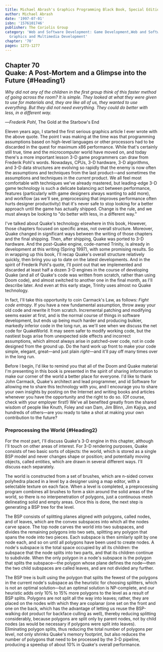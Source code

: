 ```yaml
---
title: Michael Abrash's Graphics Programming Black Book, Special Edition
author: Michael Abrash
date: '1997-07-01'
isbn: '1576101746'
publisher: The Coriolis Group
category: 'Web and Software Development: Game Development,Web and Software Development:
  Graphics and Multimedia Development'
chapter: '70'
pages: 1273-1277
---
```


Chapter 70\
 Quake: A Post-Mortem and a Glimpse into the Future {#Heading1}
---------------------------------------------------

*Why did not any of the children in the first group think of this faster
method of going across the room? It is simple. They looked at what they
were given to use for materials and, they are like all of us, they
wanted to use everything. But they did not need everything. They could
do better with less, in a different way.*

—*Frederik Pohl*, The Gold at the Starbow's End

Eleven years ago, I started the first serious graphics article I ever
wrote with the above quote. The point I was making at the time was that
programming assumptions based on high-level languages or other
processors had to be discarded in the quest for maximum x86 performance.
While that's certainly still true, time and the microcomputer world have
moved on, and today there's a more important lesson 3-D game programmers
can draw from Frederik Pohl's words. Nowadays, CPUs, 3-D hardware, 3-D
algorithms, and 3-D data structures are evolving so rapidly that the
enemy is now often the assumptions and techniques from the last
product—and sometimes the assumptions and techniques in the *current*
product. We all feel most comfortable with techniques we've already
mastered, but leading-edge 3-D game technology is such a delicate
balancing act between performance, features (particularly with game
designers always wanting to add more), and workflow (as we'll see,
preprocessing that improves performance often hurts designer
productivity) that it's never safe to stop looking for a better approach
until the game has actually shipped. Change is the rule, and we must
always be looking to "do better with less, in a different way."

I've talked about Quake's technology elsewhere in this book, However,
those chapters focused on specific areas, not overall structure.
Moreover, Quake changed in significant ways between the writing of those
chapters and the final shipping. Then, after shipping, Quake was ported
to 3-D hardware. And the post-Quake engine, code-named Trinity, is
already in development at this writing (Spring 1997), with some
promising results. So in wrapping up this book, I'll recap Quake's
overall structure relatively quickly, then bring you up to date on the
latest developments. And in the spirit of Frederik Pohl's quote, I'll
point out that we implemented and discarded at least half a dozen 3-D
engines in the course of developing Quake (and all of Quake's code was
written from scratch, rather than using Doom code), and almost switched
to another one in the final month, as I'll describe later. And even at
this early stage, Trinity uses almost no Quake technology.

In fact, I'll take this opportunity to coin Carmack's Law, as follows:
*Fight code entropy*. If you have a new fundamental assumption, throw
away your old code and rewrite it from scratch. Incremental patching and
modifying seems easier at first, and is the normal course of things in
software development, but ends up being much harder and producing
bulkier, markedly inferior code in the long run, as we'll see when we
discuss the net code for QuakeWorld. It may seem safer to modify working
code, but the nastiest bugs arise from unexpected side effects and
incorrect assumptions, which almost always arise in patched-over code,
not in code designed from the ground up. Do the hard work up front to
make your code simple, elegant, great—and just plain *right*—and it'll
pay off many times over in the long run.

Before I begin, I'd like to remind you that all of the Doom and Quake
material I'm presenting in this book is presented in the spirit of
sharing information to make our corner of the world a better place for
everyone. I'd like to thank John Carmack, Quake's architect and lead
programmer, and id Software for allowing me to share this technology
with you, and I encourage you to share your own insights by posting on
the Internet and writing books and articles whenever you have the
opportunity and the right to do so. (Of course, check with your employer
first!) We've all benefited greatly from the shared wisdom of people
like Knuth, Foley and van Dam, Jim Blinn, Jim Kajiya, and hundreds of
others—are you ready to take a shot at making your own contribution to
the future?

### Preprocessing the World {#Heading2}

For the most part, I'll discuss Quake's 3-D engine in this chapter,
although I'll touch on other areas of interest. For 3-D rendering
purposes, Quake consists of two basic sorts of objects: the world, which
is stored as a single BSP model and never changes shape or position; and
potentially moving objects, called *entities*, which are drawn in
several different ways. I'll discuss each separately.

The world is constructed from a set of brushes, which are n-sided convex
polyhedra placed in a level by a designer using a map editor, with a
selectable texture on each face. When a level is completed, a
preprocessing program combines all brushes to form a skin around the
solid areas of the world, so there is no interpenetration of polygons,
just a continuous mesh delineating solid and empty areas. Once this is
done, the next step is generating a BSP tree for the level.

The BSP consists of splitting planes aligned with polygons, called
nodes, and of leaves, which are the convex subspaces into which all the
nodes carve space. The top node carves the world into two subspaces, and
divides the remaining polygons into two sets, splitting any polygon that
spans the node into two pieces. Each subspace is then similarly split by
one node each, and so on until all polygons have been used to create
nodes. A node's subspace is the total space occupied by all its
children: the subspace that the node splits into two parts, and that its
children continue to subdivide. When the only polygon in a node's
subspace is the polygon that splits the subspace—the polygon whose plane
defines the node—then the two child subspaces are called leaves, and are
not divided any further.

The BSP tree is built using the polygon that splits the fewest of the
polygons in the current node's subspace as the heuristic for choosing
splitters, which is not an optimal solution—but an optimal solution is
NP-complete, and our heuristic adds only 10% to 15% more polygons to the
level as a result of BSP splits. Polygons are not split all the way into
leaves; rather, they are placed on the nodes with which they are
coplanar (one set on the front and one on the back, which has the
advantage of letting us reuse the BSP-walking dot product for backface
culling as well), thereby reducing splitting considerably, because
polygons are split only by parent nodes, not by child nodes (as would be
necessary if polygons were split into leaves). Eliminating polygon
splits, thus reducing the total number of polygons per level, not only
shrinks Quake's memory footprint, but also reduces the number of
polygons that need to be processed by the 3-D pipeline, producing a
speedup of about 10% in Quake's overall performance.
